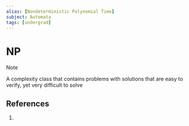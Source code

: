 ```yaml
---
alias: [Nondeterministic Polynomial Time]
subject: Automata
tags: [undergrad]
---
```

# NP

>[!note]
> A complexity class that contains problems with solutions that are easy to verify, yet very difficult to solve

## References
1. 